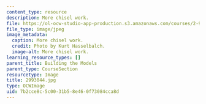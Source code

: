 ```yaml
---
content_type: resource
description: More chisel work.
file: https://ol-ocw-studio-app-production.s3.amazonaws.com/courses/2-993-special-topics-in-mechanical-engineering-the-art-and-science-of-boat-design-january-iap-2007/7b2cce8c5c0031b58e460f73084cca8d_2993044.jpg
file_type: image/jpeg
image_metadata:
  caption: More chisel work.
  credit: Photo by Kurt Hasselbalch.
  image-alt: More chisel work.
learning_resource_types: []
parent_title: Building the Models
parent_type: CourseSection
resourcetype: Image
title: 2993044.jpg
type: OCWImage
uid: 7b2cce8c-5c00-31b5-8e46-0f73084cca8d
---
```

